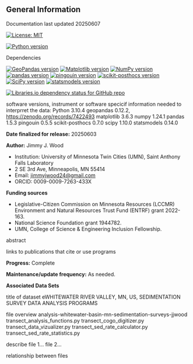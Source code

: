 ## General Information
Documentation last updated 20250607

[![License: MIT](https://img.shields.io/badge/License-MIT-yellow)](https://github.com/wood1466/analysis-whitewater-basin-mn-sedimentation-surveys-jjwood/blob/main/LICENSE)

[![Python version](https://img.shields.io/badge/python-3.10.4-yellow)](https://www.python.org/downloads/release/python-3104/)

Dependencies

[![GeoPandas version](https://img.shields.io/badge/geopandas-0.12.2-yellow)](https://pypi.org/project/geopandas/0.12.2/)
[![Matplotlib version](https://img.shields.io/badge/matplotlib-3.6.3-yellow)](https://pypi.org/project/matplotlib/3.6.3/)
[![NumPy version](https://img.shields.io/badge/numpy-1.24.1-yellow)](https://pypi.org/project/numpy/1.24.1/)
[![pandas version](https://img.shields.io/badge/pandas-1.5.3-yellow)](https://pypi.org/project/pandas/1.5.3/)
[![pingouin version](https://img.shields.io/badge/pingouin-0.5.5-yellow)](https://pypi.org/project/pingouin/0.5.5/)
[![scikit-posthocs version](https://img.shields.io/badge/scikit--posthocs-0.7.0-yellow)](https://pypi.org/project/scikit-posthocs/0.7.0/)
[![SciPy version](https://img.shields.io/badge/scipy-1.10.0-yellow)](https://pypi.org/project/scipy/1.10.0/)
[![statsmodels version](https://img.shields.io/badge/statsmodels-0.14.0-yellow)](https://pypi.org/project/statsmodels/0.14.0/)

[![Libraries.io dependency status for GitHub repo](https://img.shields.io/librariesio/github/wood1466/analysis-whitewater-basin-mn-sedimentation-surveys-jjwood)](https://github.com/wood1466/analysis-whitewater-basin-mn-sedimentation-surveys-jjwood)

software versions, instrument or software specicif information needed to interprret the data:
Python 3.10.4
geopandas 0.12.2, https://zenodo.org/records/7422493 
matplotlib 3.6.3
numpy 1.24.1
pandas 1.5.3
pingouin 0.5.5
scikit-posthocs 0.7.0
scipy 1.10.0
statsmodels 0.14.0


**Date finalized for release:** 20250603

**Author:** Jimmy J. Wood
- Institution: University of Minnesota Twin Cities (UMN), Saint Anthony Falls Laboratory
- 2 SE 3rd Ave, Minneapolis, MN 55414
- Email: jimmyjwood24@gmail.com
- ORCID: 0009-0009-7263-433X
  
**Funding sources**
- Legislative-Citizen Commission on Minnesota Resources (LCCMR) Environment and Natural Resources Trust Fund (ENTRF) grant 2022-163.
- National Science Foundation grant 1944782.
- UMN, College of Science & Engineering Inclusion Fellowship.

abstract 

links to publications that cite or use programs

**Progress:** Complete

**Maintenance/update frequency:** As needed. 

**Associated Data Sets**


title of dataset eWHITEWATER RIVER VALLEY, MN, US, SEDIMENTATION SURVEY DATA ANALYSIS PROGRAMS

file overview
analysis-whitewater-basin-mn-sedimentation-surveys-jjwood
transect_analysis_functions.py
transect_cogo_digitizer.py
transect_data_vizualizer.py
transect_sed_rate_calculator.py
transect_sed_rate_statistics.py

describe file 1...
file 2...

relationship between files
